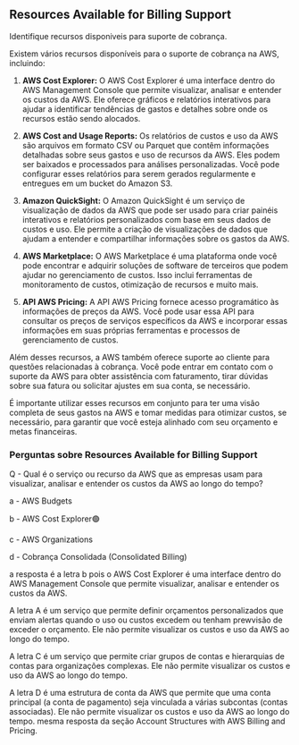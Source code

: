 ## Resources Available for Billing Support

Identifique recursos disponiveis para suporte de cobrança.

Existem vários recursos disponíveis para o suporte de cobrança na AWS, incluindo:

1. **AWS Cost Explorer:** O AWS Cost Explorer é uma interface dentro do AWS Management Console que permite visualizar, analisar e entender os custos da AWS. Ele oferece gráficos e relatórios interativos para ajudar a identificar tendências de gastos e detalhes sobre onde os recursos estão sendo alocados.

2. **AWS Cost and Usage Reports:** Os relatórios de custos e uso da AWS são arquivos em formato CSV ou Parquet que contêm informações detalhadas sobre seus gastos e uso de recursos da AWS. Eles podem ser baixados e processados para análises personalizadas. Você pode configurar esses relatórios para serem gerados regularmente e entregues em um bucket do Amazon S3.

3. **Amazon QuickSight:** O Amazon QuickSight é um serviço de visualização de dados da AWS que pode ser usado para criar painéis interativos e relatórios personalizados com base em seus dados de custos e uso. Ele permite a criação de visualizações de dados que ajudam a entender e compartilhar informações sobre os gastos da AWS.

4. **AWS Marketplace:** O AWS Marketplace é uma plataforma onde você pode encontrar e adquirir soluções de software de terceiros que podem ajudar no gerenciamento de custos. Isso inclui ferramentas de monitoramento de custos, otimização de recursos e muito mais.

5. **API AWS Pricing:** A API AWS Pricing fornece acesso programático às informações de preços da AWS. Você pode usar essa API para consultar os preços de serviços específicos da AWS e incorporar essas informações em suas próprias ferramentas e processos de gerenciamento de custos.

Além desses recursos, a AWS também oferece suporte ao cliente para questões relacionadas à cobrança. Você pode entrar em contato com o suporte da AWS para obter assistência com faturamento, tirar dúvidas sobre sua fatura ou solicitar ajustes em sua conta, se necessário.

É importante utilizar esses recursos em conjunto para ter uma visão completa de seus gastos na AWS e tomar medidas para otimizar custos, se necessário, para garantir que você esteja alinhado com seu orçamento e metas financeiras.

### Perguntas sobre Resources Available for Billing Support

Q - Qual é o serviço ou recurso da AWS que as empresas usam para visualizar, analisar e entender os custos da AWS ao longo do tempo?

a - AWS Budgets

b - AWS Cost Explorer🟢

c - AWS Organizations

d - Cobrança Consolidada (Consolidated Billing)

a resposta é a letra b pois o AWS Cost Explorer é uma interface dentro do AWS Management Console que permite visualizar, analisar e entender os custos da AWS.

A letra A é um serviço que permite definir orçamentos personalizados que enviam alertas quando o uso ou custos excedem ou tenham prewvisão de exceder o orçamento. Ele não permite visualizar os custos e uso da AWS ao longo do tempo.

A letra C é um serviço que permite criar grupos de contas e hierarquias de contas para organizações complexas. Ele não permite visualizar os custos e uso da AWS ao longo do tempo.

A letra D é uma estrutura de conta da AWS que permite que uma conta principal (a conta de pagamento) seja vinculada a várias subcontas (contas associadas). Ele não permite visualizar os custos e uso da AWS ao longo do tempo. mesma resposta da seção Account Structures with AWS Billing and Pricing.